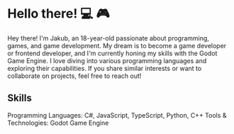 # Hello there! :computer: :video_game:
Hey there! I'm Jakub, an 18-year-old passionate about programming, games, and game development. My dream is to become a game developer or frontend developer, and I'm currently honing my skills with the Godot Game Engine. I love diving into various programming languages and exploring their capabilities. If you share similar interests or want to collaborate on projects, feel free to reach out!

## Skills
Programming Languages: C#, JavaScript, TypeScript, Python, C++
Tools & Technologies: Godot Game Engine
